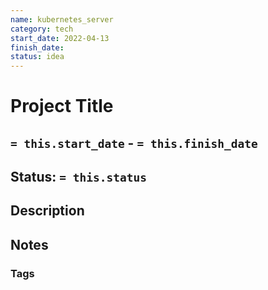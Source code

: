 ```yaml
---
name: kubernetes_server
category: tech
start_date: 2022-04-13
finish_date:
status: idea 
---
```

# Project Title
## `= this.start_date` - `= this.finish_date`
## Status: `= this.status`
## Description

## Notes

### Tags